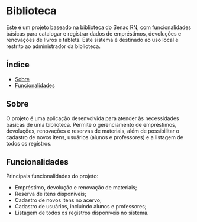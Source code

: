 # Biblioteca

Este é um projeto baseado na biblioteca do Senac RN, com funcionalidades básicas para catalogar e registrar dados de empréstimos, devoluções e renovações de livros e tablets. Este sistema é destinado ao uso local e restrito ao administrador da biblioteca.

## Índice

- [Sobre](#sobre)
- [Funcionalidades](#funcionalidades)

## Sobre

O projeto é uma aplicação desenvolvida para atender às necessidades básicas de uma biblioteca. Permite o gerenciamento de empréstimos, devoluções, renovações e reservas de materiais, além de possibilitar o cadastro de novos itens, usuários (alunos e professores) e a listagem de todos os registros.

## Funcionalidades

Principais funcionalidades do projeto:

- Empréstimo, devolução e renovação de materiais;
- Reserva de itens disponíveis;
- Cadastro de novos itens no acervo;
- Cadastro de usuários, incluindo alunos e professores;
- Listagem de todos os registros disponíveis no sistema.
